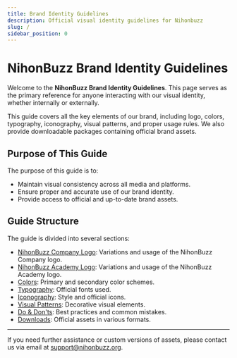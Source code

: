```yaml
---
title: Brand Identity Guidelines
description: Official visual identity guidelines for Nihonbuzz
slug: /
sidebar_position: 0
---
```


# NihonBuzz Brand Identity Guidelines

Welcome to the **NihonBuzz Brand Identity Guidelines**. This page serves as the primary reference for anyone interacting with our visual identity, whether internally or externally.

This guide covers all the key elements of our brand, including logo, colors, typography, iconography, visual patterns, and proper usage rules. We also provide downloadable packages containing official brand assets.

## Purpose of This Guide

The purpose of this guide is to:

* Maintain visual consistency across all media and platforms.
* Ensure proper and accurate use of our brand identity.
* Provide access to official and up-to-date brand assets.

## Guide Structure

The guide is divided into several sections:

* [NihonBuzz Company Logo](./logo/company): Variations and usage of the NihonBuzz Company logo.
* [NihonBuzz Academy Logo](./logo/academy): Variations and usage of the NihonBuzz Academy logo.
* [Colors](./colors): Primary and secondary color schemes.
* [Typography](./typography): Official fonts used.
* [Iconography](./iconography): Style and official icons.
* [Visual Patterns](./pattern): Decorative visual elements.
* [Do & Don'ts](./dos-and-donts): Best practices and common mistakes.
* [Downloads](./downloads): Official assets in various formats.

---

If you need further assistance or custom versions of assets, please contact us via email at [support@nihonbuzz.org](/hubungi-kami).
